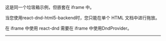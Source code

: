
这是同一个垃圾箱示例，但嵌套在 iframe 中。

当您使用react-dnd-html5-backend时，您只能在单个 HTML 文档中进行拖放。

在 iframe 中使用 react-dnd 需要在 iframe 中使用DndProvider。

----
<br>
<br>
<br>

<script setup>
import SingleTargetInIframe from '../../.vitepress/examples/01-dustbin/single-target-in-iframe'
</script>

<SingleTargetInIframe></SingleTargetInIframe>
